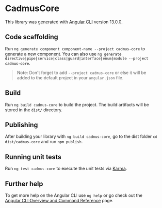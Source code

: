 # CadmusCore

This library was generated with [Angular CLI](https://github.com/angular/angular-cli) version 13.0.0.

## Code scaffolding

Run `ng generate component component-name --project cadmus-core` to generate a new component. You can also use `ng generate directive|pipe|service|class|guard|interface|enum|module --project cadmus-core`.
> Note: Don't forget to add `--project cadmus-core` or else it will be added to the default project in your `angular.json` file. 

## Build

Run `ng build cadmus-core` to build the project. The build artifacts will be stored in the `dist/` directory.

## Publishing

After building your library with `ng build cadmus-core`, go to the dist folder `cd dist/cadmus-core` and run `npm publish`.

## Running unit tests

Run `ng test cadmus-core` to execute the unit tests via [Karma](https://karma-runner.github.io).

## Further help

To get more help on the Angular CLI use `ng help` or go check out the [Angular CLI Overview and Command Reference](https://angular.io/cli) page.
